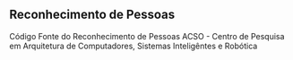## Reconhecimento de Pessoas

Código Fonte do Reconhecimento de Pessoas
ACSO - Centro de Pesquisa em Arquitetura de Computadores, Sistemas Inteligêntes e Robótica
